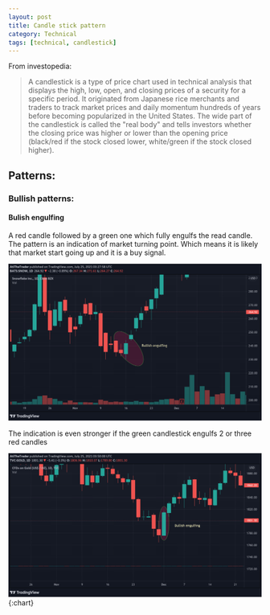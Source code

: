 ```yaml
---
layout: post
title: Candle stick pattern
category: Technical
tags: [technical, candlestick]
---
```

From investopedia:
> A candlestick is a type of price chart used in technical analysis that displays the high, low, open, and closing prices of a security for a specific period. It originated from Japanese rice merchants and traders to track market prices and daily momentum hundreds of years before becoming popularized in the United States. The wide part of the candlestick is called the "real body" and tells investors whether the closing price was higher or lower than the opening price (black/red if the stock closed lower, white/green if the stock closed higher).

## Patterns:

### Bullish patterns:

#### Bulish engulfing
A red candle followed by a green one which fully engulfs the read candle.
The pattern is an indication of market turning point. Which means it is likely that market start going up and it is a buy signal.


![Bullish engulfing](images/Bullish-engulfing-sample-1.png)

 The indication is even stronger if the green candlestick engulfs 2 or three red candles 


![Bullish engulfing](images/Bullish-engulfing-sample-2.png){:chart}


